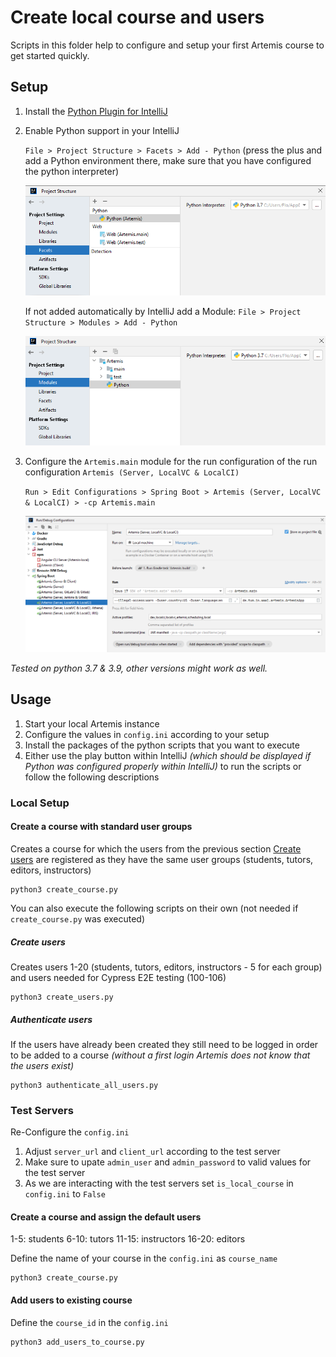 # Create local course and users

Scripts in this folder help to configure and setup your first Artemis course to get started quickly.

## Setup

1. Install the [Python Plugin for IntelliJ](https://plugins.jetbrains.com/plugin/631-python)

2. Enable Python support in your IntelliJ

   `File > Project Structure > Facets > Add - Python` (press the plus and add a Python environment there,
   make sure that you have configured the python interpreter)

   ![IntelliJ Python Facet Configuration](./images/facets-config.png)

   If not added automatically by IntelliJ add a Module:
   `File > Project Structure > Modules > Add - Python`

   ![IntelliJ Module Configuration](./images/module-config.png)

3. Configure the `Artemis.main` module for the run configuration of the run
   configuration `Artemis (Server, LocalVC & LocalCI)`

   `Run > Edit Configurations > Spring Boot > Artemis (Server, LocalVC & LocalCI) > -cp Artemis.main`

   ![IntelliJ Module Configuration](./images/localVC-localCI-classpathConfiguration.png)

_Tested on python 3.7 & 3.9, other versions might work as well._

## Usage

1. Start your local Artemis instance
2. Configure the values in `config.ini` according to your setup
3. Install the packages of the python scripts that you want to execute
4. Either use the play button within IntelliJ _(which should be displayed if Python was configured properly within
   IntelliJ)_ to run the scripts or follow the following descriptions

### Local Setup

#### Create a course with standard user groups

Creates a course for which the users from the previous section [Create users](#create-users) are registered as they have
the same user
groups (students, tutors, editors, instructors)

```shell
python3 create_course.py
```

You can also execute the following scripts on their own (not needed if `create_course.py` was executed)

##### Create users

Creates users 1-20 (students, tutors, editors, instructors - 5 for each group) and users needed for Cypress E2E
testing (100-106)

```shell
python3 create_users.py
```

##### Authenticate users

If the users have already been created they still need to be logged in order to be added to a
course _(without a first login Artemis does not know that the users exist)_

```shell
python3 authenticate_all_users.py
```

### Test Servers

Re-Configure the `config.ini`

1. Adjust `server_url` and `client_url` according to the test server
2. Make sure to upate `admin_user` and `admin_password` to valid values for the test server
3. As we are interacting with the test servers set `is_local_course` in `config.ini` to `False`

#### Create a course and assign the default users

1-5: students
6-10: tutors
11-15: instructors
16-20: editors

Define the name of your course in the `config.ini` as `course_name`

```shell
python3 create_course.py
```

#### Add users to existing course

Define the `course_id` in the `config.ini`

```shell
python3 add_users_to_course.py
```

